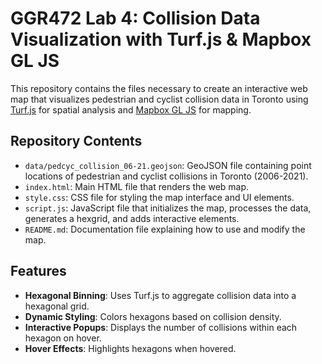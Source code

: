 # GGR472 Lab 4: Collision Data Visualization with Turf.js & Mapbox GL JS

This repository contains the files necessary to create an interactive web map that visualizes pedestrian and cyclist collision data in Toronto using [Turf.js](https://turfjs.org/) for spatial analysis and [Mapbox GL JS](https://docs.mapbox.com/mapbox-gl-js/api/) for mapping.

## Repository Contents

- `data/pedcyc_collision_06-21.geojson`: GeoJSON file containing point locations of pedestrian and cyclist collisions in Toronto (2006-2021).
- `index.html`: Main HTML file that renders the web map.
- `style.css`: CSS file for styling the map interface and UI elements.
- `script.js`: JavaScript file that initializes the map, processes the data, generates a hexgrid, and adds interactive elements.
- `README.md`: Documentation file explaining how to use and modify the map.

## Features

- **Hexagonal Binning**: Uses Turf.js to aggregate collision data into a hexagonal grid.
- **Dynamic Styling**: Colors hexagons based on collision density.
- **Interactive Popups**: Displays the number of collisions within each hexagon on hover.
- **Hover Effects**: Highlights hexagons when hovered.

